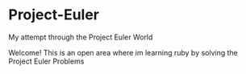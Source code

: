 # Project-Euler
My attempt through the Project Euler World 

Welcome! This is an open area where im learning ruby by solving the Project Euler Problems
